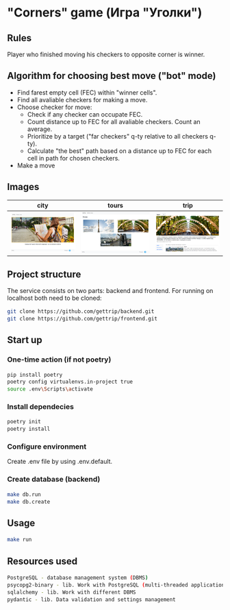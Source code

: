 # "Corners" game (Игра "Уголки")

## Rules

Player who finished moving his checkers to opposite corner is winner.

## Algorithm for choosing best move ("bot" mode)

- Find farest empty cell (FEC) within "winner cells".
- Find all avaliable checkers for making a move.
- Choose checker for move:
  - Check if any checker can occupate FEC.
  - Count distance up to FEC for all avaliable checkers. Count an average.
  - Prioritize by a target ("far checkers" q-ty relative to all checkers q-ty).
  - Calculate "the best" path based on a distance up to FEC for each cell in path for chosen checkers.
- Make a move

## Images

city|tours|trip
:-:|:-:|:-:
![Alt-текст](https://github.com/gettrip/backend/blob/main/images/index.png?raw=true) | ![Alt-текст](https://github.com/gettrip/backend/blob/main/images/city_tour.png?raw=true) | ![Alt-текст](https://github.com/gettrip/backend/blob/main/images/trip.png?raw=true)

## Project structure

The service consists on two parts: backend and frontend. For running on localhost both need to be cloned:

```bash
git clone https://github.com/gettrip/backend.git
git clone https://github.com/gettrip/frontend.git
```

## Start up

### One-time action (if not poetry)

```bash
pip install poetry
poetry config virtualenvs.in-project true
source .env\Scripts\activate
```

### Install dependecies

```bash
poetry init
poetry install
```

### Configure environment

Create .env file by using .env.default.

### Create database (backend)

```bash
make db.run
make db.create
```

## Usage

```bash
make run
```

## Resources used

```bash
PostgreSQL - database management system (DBMS)
psycopg2-binary - lib. Work with PostgreSQL (multi-threaded applications)
sqlalchemy - lib. Work with different DBMS
pydantic - lib. Data validation and settings management
```
